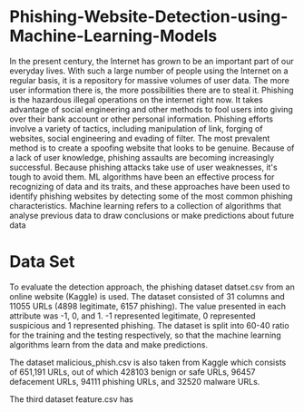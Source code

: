 # Phishing-Website-Detection-using-Machine-Learning-Models
In the present century, the Internet has grown to be an important part of our everyday lives. With such a large number of people using the Internet on a regular basis, it is a repository for massive volumes of user data. The more user information there is, the more possibilities there are to steal it. Phishing is the hazardous illegal operations on the internet right now. It takes advantage of social engineering and other methods to fool users into giving over their bank account or other personal information. Phishing efforts involve a variety of tactics, including manipulation of link, forging of websites, social engineering and evading of filter. The most prevalent method is to create a spoofing website that looks to be genuine. Because of a lack of user knowledge, phishing assaults are becoming increasingly successful. Because phishing attacks take use of user weaknesses, it's tough to avoid them.
ML algorithms have been an effective process for recognizing of data and its traits, and these approaches have been used to identify phishing websites by detecting some of the most common phishing characteristics. Machine learning refers to a collection of algorithms that analyse previous data to draw conclusions or make predictions about future data

# Data Set
To evaluate the detection approach, the phishing  dataset datset.csv from an online  website (Kaggle) is used. The dataset consisted of 31 columns and 11055 URLs (4898 legitimate, 6157 phishing). The value presented in each attribute was -1, 0, and 1. -1 represented legitimate, 0 represented suspicious and 1 represented phishing. The dataset is split into 60-40 ratio for the training and the testing respectively, so that the machine learning algorithms learn from the data and make predictions. 

The dataset malicious_phish.csv is also taken from Kaggle which consists of 651,191 URLs, out of which 428103 benign or safe URLs, 96457 defacement URLs, 94111 phishing URLs, and 32520 malware URLs. 

The third dataset feature.csv has 
